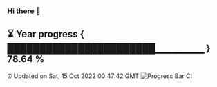 ### Hi there 👋
⏳ Year progress { ███████████████████████▁▁▁▁▁▁▁ } 78.64 %
---
⏰ Updated on Sat, 15 Oct 2022 00:47:42 GMT
![Progress Bar CI](https://github.com/Moyi321/Moyi321/workflows/Progress%20Bar%20CI/badge.svg)
